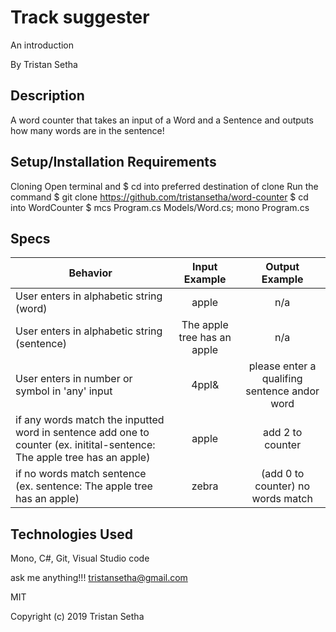 # Track suggester

An introduction

By Tristan Setha

## Description

A word counter that takes an input of a Word and a Sentence and outputs how many words are in the sentence!

## Setup/Installation Requirements

Cloning
Open terminal and $ cd into preferred destination of clone
Run the command $ git clone https://github.com/tristansetha/word-counter
$ cd into WordCounter
$ mcs Program.cs Models/Word.cs; mono Program.cs

## Specs

|   Behavior                          | Input Example | Output Example |
| ------------------------------------|:-------------:| :-------------:|
|  User enters in alphabetic string (word) | apple |  n/a  |
|  User enters in alphabetic string (sentence) | The apple tree has an apple| n/a |
|  User enters in number or symbol in 'any' input | 4ppl& | please enter a qualifing sentence andor word |
|  if any words match the inputted word in sentence add one to counter (ex. initital-sentence: The apple tree has an apple) | apple | add 2 to counter |
|  if no words match sentence (ex. sentence: The apple tree has an apple) |  zebra | (add 0 to counter) no words match |


## Technologies Used

Mono, C#, Git, Visual Studio code

ask me anything!!! tristansetha@gmail.com

MIT

Copyright (c) 2019 Tristan Setha

